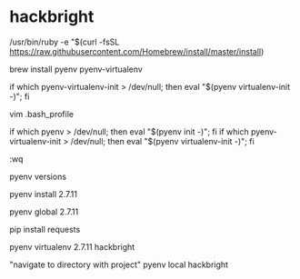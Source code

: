 # hackbright

/usr/bin/ruby -e "$(curl -fsSL https://raw.githubusercontent.com/Homebrew/install/master/install)

brew install pyenv pyenv-virtualenv

if which pyenv-virtualenv-init > /dev/null; then eval "$(pyenv virtualenv-init -)"; fi

vim .bash_profile

if which pyenv > /dev/null; then eval "$(pyenv init -)"; fi
if which pyenv-virtualenv-init > /dev/null; then eval "$(pyenv virtualenv-init -)"; fi

:wq

pyenv versions

pyenv install 2.7.11

pyenv global 2.7.11

pip install requests

pyenv virtualenv 2.7.11 hackbright

"navigate to directory with project"
pyenv local hackbright


